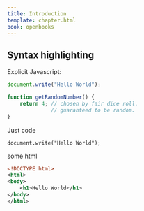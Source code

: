```yaml
---
title: Introduction
template: chapter.html
book: openbooks
---
```


Syntax highlighting
-----------

Explicit Javascript:

```javascript
document.write("Hello World");
```

```javascript
function getRandomNumber() {
    return 4; // chosen by fair dice roll.
              // guaranteed to be random.
}
```

Just code

	document.write("Hello World");

some html


```xml
<!DOCTYPE html>
<html>
<body>
	<h1>Hello World</h1>
</body>
</html>
```
